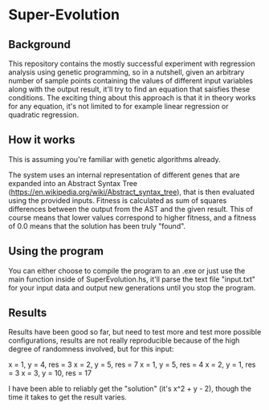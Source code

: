 # Super-Evolution

## Background

This repository contains the mostly successful experiment with regression analysis using genetic programming, so in a nutshell, given an arbitrary number of sample points containing the values of different input variables along with the output result, it'll try to find an equation that saisfies these conditions. The exciting thing about this approach is that it in theory works for any equation, it's not limited to for example linear regression or quadratic regression.

## How it works

This is assuming you're familiar with genetic algorithms already.

The system uses an internal representation of different genes that are expanded into an Abstract Syntax Tree (https://en.wikipedia.org/wiki/Abstract_syntax_tree), that is then evaluated using the provided inputs. Fitness is calculated as sum of squares differences between the output from the AST and the given result. This of course means that lower values correspond to higher fitness, and a fitness of 0.0 means that the solution has been truly "found".

## Using the program

You can either choose to compile the program to an .exe or just use the main function inside of SuperEvolution.hs, it'll parse the text file "input.txt" for your input data and output new generations until you stop the program.

## Results

Results have been good so far, but need to test more and test more possible configurations, results are not really reproducible because of the high degree of randomness involved, but for this input:

x = 1, y = 4, res = 3
x = 2, y = 5, res = 7
x = 1, y = 5, res = 4
x = 2, y = 1, res = 3
x = 3, y = 10, res = 17

I have been able to reliably get the "solution" (it's x^2 + y - 2), though the time it takes to get the result varies.
